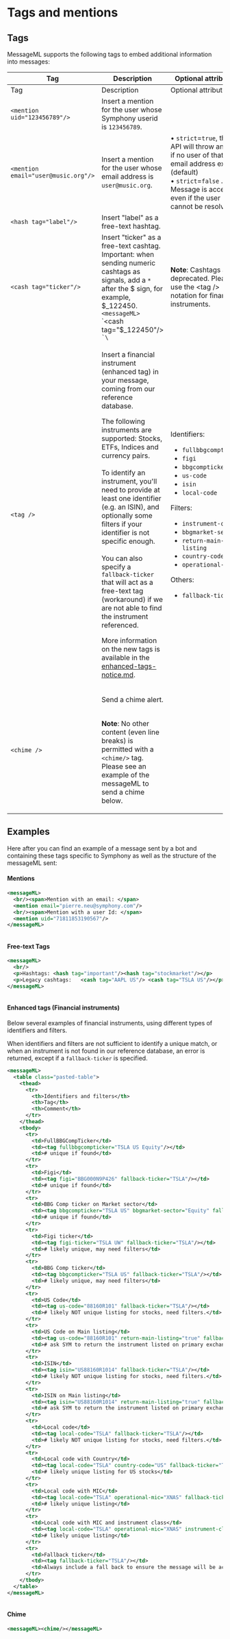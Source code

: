 # Tags and mentions

## Tags

MessageML supports the following tags to embed additional information into messages:

<table data-header-hidden><thead><tr><th width="236">Tag</th><th width="283.3333333333333">Description</th><th>Optional attributes</th></tr></thead><tbody><tr><td>Tag</td><td>Description</td><td>Optional attributes</td></tr><tr><td><code>&#x3C;mention uid="123456789"/></code></td><td>Insert a mention for the user whose Symphony userid is <code>123456789</code>.</td><td></td></tr><tr><td><code>&#x3C;mention email="user@music.org"/></code></td><td>Insert a mention for the user whose email address is <code>user@music.org</code>.</td><td>• <code>strict</code>=<code>true</code>, the API will throw an error if no user of that email address exists. (default) <br>• <code>strict</code>=<code>false</code> . Message is accepted even if the user cannot be resolved.</td></tr><tr><td><code>&#x3C;hash tag="label"/></code></td><td>Insert "label" as a free-text hashtag.</td><td></td></tr><tr><td><code>&#x3C;cash tag="ticker"/></code></td><td>Insert "ticker" as a free-text cashtag. Important: when sending numeric cashtags as signals, add a <code>*</code> after the $ sign, for example, $_122450.  <code>&#x3C;messageML></code> `&#x3C;cash tag="$_122450"/> <code>`\</code></td><td><strong>Note</strong>: Cashtags are deprecated. Please use the &#x3C;tag /> notation for financial instruments. </td></tr><tr><td><code>&#x3C;tag /></code> </td><td><p>Insert a financial instrument (enhanced tag) in your message, coming from our reference database.</p><p>The following instruments are supported: Stocks, ETFs, Indices and currency pairs.<br><br>To identify an instrument, you'll need to provide at least one identifier (e.g. an ISIN), and optionally some filters if your identifier is not specific enough.<br><br>You can also specify a <code>fallback-ticker</code> that will act as a free-text tag (workaround) if we are not able to find the instrument referenced.</p><p></p><p>More information on the new tags is available in the <a data-mention href="enhanced-tags-notice.md">enhanced-tags-notice.md</a>.<br></p></td><td><p>Identifiers:</p><ul><li><code>fullbbgcompticker</code></li><li><code>figi</code></li><li><code>bbgcompticker</code></li><li><code>us-code</code></li><li><code>isin</code></li><li><code>local-code</code></li></ul><p>Filters:</p><ul><li><code>instrument-class</code></li><li><code>bbgmarket-sector</code></li><li><code>return-main-listing</code></li><li><code>country-code</code></li><li><code>operational-mic</code></li></ul><p>Others:</p><ul><li><code>fallback-ticker</code><br></li></ul></td></tr><tr><td><code>&#x3C;chime /></code></td><td><p>Send a chime alert.</p><p><br><strong>Note</strong>: No other content (even line breaks) is permitted with a <code>&#x3C;chime/></code> tag. Please see an example of the messageML to send a chime below.</p></td><td></td></tr></tbody></table>

## Examples

Here after you can find an example of a message sent by a bot and containing these tags specific to Symphony as well as the structure of the messageML sent:

#### Mentions

```xml
<messageML>
  <br/><span>Mention with an email: </span>
  <mention email="pierre.neu@symphony.com"/>
  <br/><span>Mention with a user Id: </span>
  <mention uid="71811853190567"/>
</messageML>
```

<figure><img src="../../../../../.gitbook/assets/image (1).png" alt=""><figcaption></figcaption></figure>

#### Free-text Tags

```xml
<messageML>
  <br/>
  <p>Hashtags: <hash tag="important"/><hash tag="stockmarket"/></p>
  <p>Legacy cashtags:	<cash tag="AAPL US"/> <cash tag="TSLA US"/></p>
</messageML>
```

<figure><img src="../../../../../.gitbook/assets/image (2).png" alt=""><figcaption></figcaption></figure>

#### Enhanced tags (Financial instruments)

Below several examples of financial instruments, using different types of identifiers and filters.&#x20;

When identifiers and filters are not sufficient to identify a unique match, or when an instrument is not found in our reference database, an error is returned, except if a `fallback-ticker` is specified.&#x20;

```xml
<messageML>
  <table class="pasted-table">
    <thead>
      <tr>
        <th>Identifiers and filters</th>
        <th>Tag</th>
        <th>Comment</th>
      </tr>
    </thead>
    <tbody>
      <tr>
        <td>FullBBGCompTicker</td>
        <td><tag fullbbgcompticker="TSLA US Equity"/></td>
        <td># unique if found</td>
      </tr>
      <tr>
        <td>Figi</td>
        <td><tag figi="BBG000N9P426" fallback-ticker="TSLA"/></td>
        <td># unique if found</td>
      </tr>
      <tr>
        <td>BBG Comp ticker on Market sector</td>
        <td><tag bbgcompticker="TSLA US" bbgmarket-sector="Equity" fallback-ticker="TSLA"/></td>
        <td># unique if found</td>
      </tr>
      <tr>
        <td>Figi ticker</td>
        <td><tag figi-ticker="TSLA UW" fallback-ticker="TSLA"/></td>
        <td># likely unique, may need filters</td>
      </tr>
      <tr>
        <td>BBG Comp ticker</td>
        <td><tag bbgcompticker="TSLA US" fallback-ticker="TSLA"/></td>
        <td># likely unique, may need filters</td>
      </tr>
      <tr>
        <td>US Code</td>
        <td><tag us-code="88160R101" fallback-ticker="TSLA"/></td>
        <td># likely NOT unique listing for stocks, need filters.</td>
      </tr>
      <tr>
        <td>US Code on Main listing</td>
        <td><tag us-code="88160R101" return-main-listing="true" fallback-ticker="TSLA"/></td>
        <td># ask SYM to return the instrument listed on primary exchange</td>
      </tr>
      <tr>
        <td>ISIN</td>
        <td><tag isin="US88160R1014" fallback-ticker="TSLA"/></td>
        <td># likely NOT unique listing for stocks, need filters.</td>
      </tr>
      <tr>
        <td>ISIN on Main listing</td>
        <td><tag isin="US88160R1014" return-main-listing="true" fallback-ticker="TSLA"/></td>
        <td># ask SYM to return the instrument listed on primary exchange</td>
      </tr>
      <tr>
        <td>Local code</td>
        <td><tag local-code="TSLA" fallback-ticker="TSLA"/></td>
        <td># likely NOT unique listing for stocks, need filters.</td>
      </tr>
      <tr>
        <td>Local code with Country</td>
        <td><tag local-code="TSLA" country-code="US" fallback-ticker="TSLA"/></td>
        <td># likely unique listing for US stocks</td>
      </tr>
      <tr>
        <td>Local code with MIC</td>
        <td><tag local-code="TSLA" operational-mic="XNAS" fallback-ticker="TSLA"/></td>
        <td># likely unique listing</td>
      </tr>
      <tr>
        <td>Local code with MIC and instrument class</td>
        <td><tag local-code="TSLA" operational-mic="XNAS" instrument-class="equity" fallback-ticker="TSLA"/></td>
        <td># likely unique listing</td>
      </tr>
      <tr>
        <td>Fallback ticker</td>
        <td><tag fallback-ticker="TSLA"/></td>
        <td>Always include a fall back to ensure the message will be accepted.</td>
      </tr>
    </tbody>
  </table>
</messageML>

```

<figure><img src="../../../../../.gitbook/assets/image (88).png" alt=""><figcaption></figcaption></figure>

#### Chime

```xml
<messageML><chime/></messageML>
```

<figure><img src="../../../../../.gitbook/assets/image (1) (1).png" alt=""><figcaption></figcaption></figure>

